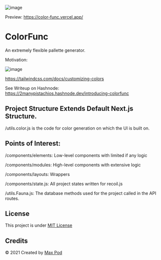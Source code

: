 ![image](https://user-images.githubusercontent.com/33584960/132153195-0741b0bb-6a27-4574-8fd6-bb22ed491ec2.png)

Preview: https://color-func.vercel.app/
# ColorFunc
An extremely flexible pallette generator.

Motivation:

![image](https://user-images.githubusercontent.com/33584960/132152235-9035b18d-8ad6-46eb-9e85-e3d649954a15.png)

https://tailwindcss.com/docs/customizing-colors

See Writeup on Hashnode: https://2manypistachios.hashnode.dev/introducing-colorfunc

## Project Structure Extends Default Next.js Structure.
/utils.color.js is the code for color generation on which the UI is built on.

## Points of Interest:
/components/elements: Low-level components with limited if any logic

/components/modules: High-level components with extensive logic

/components/layouts: Wrappers

/components/state.js: All project states written for recoil.js 

/utils.Fauna.js: The database methods used for the project called in the API routes.

## License

This project is under [MIT License](LICENSE)

## Credits

&copy; 2021 Created by [Max Pod](https://github.com/2manypistachios)
